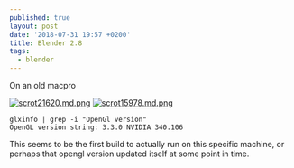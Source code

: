 ```yaml
---
published: true
layout: post
date: '2018-07-31 19:57 +0200'
title: Blender 2.8
tags:
  - blender
---
```

On an old macpro

[![scrot21620.md.png](https://cdn.scrot.moe/images/2018/07/31/scrot21620.md.png)](https://scrot.moe/image/97RYp)
[![scrot15978.md.png](https://cdn.scrot.moe/images/2018/08/01/scrot15978.md.png)](https://scrot.moe/image/97QKy)

    glxinfo | grep -i "OpenGl version" 
    OpenGL version string: 3.3.0 NVIDIA 340.106
    
This seems to be the first build to actually run on this specific machine, or perhaps that opengl version updated itself at some point in time.
